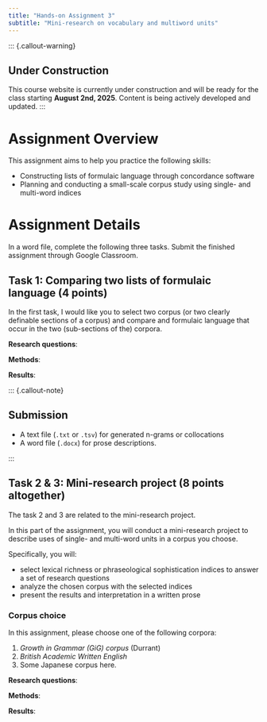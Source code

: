 ```yaml
---
title: "Hands-on Assignment 3"
subtitle: "Mini-research on vocabulary and multiword units"
---
```


::: {.callout-warning}
## Under Construction
This course website is currently under construction and will be ready for the class starting **August 2nd, 2025**. Content is being actively developed and updated.
:::


# Assignment Overview

This assignment aims to help you practice the following skills:

- Constructing lists of formulaic language through concordance software
- Planning and conducting a small-scale corpus study using single- and multi-word indices


# Assignment Details

In a word file, complete the following three tasks.
Submit the finished assignment through Google Classroom.

## Task 1: Comparing two lists of formulaic language (4 points)

In the first task, I would like you to select two corpus (or two clearly definable sections of a corpus) and compare and formulaic language that occur in the two (sub-sections of the) corpora.

**Research questions**: 

**Methods**:

**Results**: 


::: {.callout-note}

## Submission

- A text file (`.txt` or `.tsv`) for generated n-grams or collocations
- A word file (`.docx`) for prose descriptions.

:::

## Task 2 & 3: Mini-research project (8 points altogether)


The task 2 and 3 are related to the mini-research project.

In this part of the assignment, you will conduct a mini-research project to describe uses of single- and multi-word units in a corpus you choose.

Specifically, you will:

- select lexical richness or phraseological sophistication indices to answer a set of research questions
- analyze the chosen corpus with the selected indices
- present the results and interpretation in a written prose

### Corpus choice

In this assignment, please choose one of the following corpora:

1. *Growth in Grammar (GiG) corpus* (Durrant)
2. *British Academic Written English*
3. Some Japanese corpus here.


**Research questions**: 

**Methods**:

**Results**: 